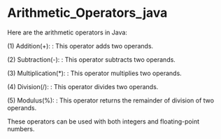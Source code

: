 # Arithmetic_Operators_java

Here are the arithmetic operators in Java:

(1) Addition(+): : This operator adds two operands.

(2) Subtraction(-): : This operator subtracts two operands.

(3) Multiplication(*): : This operator multiplies two operands.

(4) Division(/): : This operator divides two operands.

(5) Modulus(%): : This operator returns the remainder of division of two operands.

These operators can be used with both integers and floating-point numbers.
